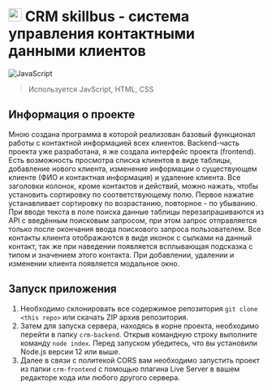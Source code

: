 # <img src="http://img.sergey-gadaev.tmweb.ru/program-ux.png" height="26"/> CRM skillbus - система управления контактными данными клиентов

![JavaScript](https://img.shields.io/badge/javascript-%23323330.svg?style=for-the-badge&logo=javascript&logoColor=%23F7DF1E)

> Используется JavScript, HTML, CSS

## Информация о проекте

Мною создана программа в которой реализован базовый функционал работы с контактной информацией всех клиентов. Backend-часть проекта уже разработана, я же создала интерфейс проекта (frontend). Есть возможность просмотра списка клиентов в виде таблицы, добавление нового клиента, изменение информации о существующем клиенте (ФИО и контактная информация) и удаление клиента. Все заголовки колонок, кроме контактов и действий, можно нажать, чтобы установить сортировку по соответствующему полю. Первое нажатие устанавливает сортировку по возрастанию, повторное - по убыванию. При вводе текста в поле поиска данные таблицы перезапрашиваются из API с введённым поисковым запросом, при этом запрос отправляется только после окончания ввода поискового запроса пользователем. Все контакты клиента отображаются в виде иконок с сылками на данный контакт, так же при наведении появляется всплывающая подсказка с типом и значением этого контакта. При добавлении, удалении и изменении клиента появляется модальное окно.

## Запуск приложения

1. Необходимо склонировать все содержимое репозитория `git clone <this repo>` или скачать ZIP архив репозитория.
2. Затем для запуска сервера, находясь в корне проекта, необходимо перейти в папку `crm-backend`. Открыв командную строку выполните команду `node index`. Перед запуском убедитесь, что вы установили Node.js версии 12 или выше.
3. Далее в связи с политекой CORS вам необходимо запустить проект из папки `crm-frontend` с помощью плагина Live Server в вашем редакторе кода или любого другого сервера.

